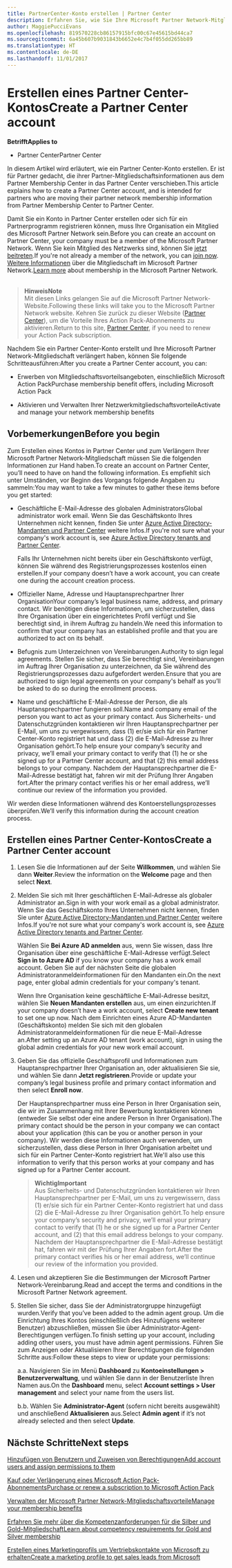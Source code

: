 ```yaml
---
title: PartnerCenter-Konto erstellen | Partner Center
description: Erfahren Sie, wie Sie Ihre Microsoft Partner Network-Mitgliedschaft, -Angebot und -Vorteile im Partner Center verwalten.
author: MaggiePucciEvans
ms.openlocfilehash: 819570228cb86157915bfc00c67e45615bd44ca7
ms.sourcegitcommit: 6a45b607b9031843b6652e4c7b4f055dd265bb89
ms.translationtype: HT
ms.contentlocale: de-DE
ms.lasthandoff: 11/01/2017
---
```

# <a name="create-a-partner-center-account"></a><span data-ttu-id="eccd3-103">Erstellen eines Partner Center-Kontos</span><span class="sxs-lookup"><span data-stu-id="eccd3-103">Create a Partner Center account</span></span>

**<span data-ttu-id="eccd3-104">Betrifft</span><span class="sxs-lookup"><span data-stu-id="eccd3-104">Applies to</span></span>**

-   <span data-ttu-id="eccd3-105">Partner Center</span><span class="sxs-lookup"><span data-stu-id="eccd3-105">Partner Center</span></span>


<span data-ttu-id="eccd3-106">In diesem Artikel wird erläutert, wie ein Partner Center-Konto erstellen. Er ist für Partner gedacht, die ihrer Partner-Mitgliedschaftsinformationen aus dem Partner Membership Center in das Partner Center verschieben.</span><span class="sxs-lookup"><span data-stu-id="eccd3-106">This article explains how to create a Partner Center account, and is intended for partners who are moving their partner network membership information from Partner Membership Center to Partner Center.</span></span> 

<span data-ttu-id="eccd3-107">Damit Sie ein Konto in Partner Center erstellen oder sich für ein Partnerprogramm registrieren können, muss Ihre Organisation ein Mitglied des Microsoft Partner Network sein.</span><span class="sxs-lookup"><span data-stu-id="eccd3-107">Before you can create an account on Partner Center, your company must be a member of the Microsoft Partner Network.</span></span> <span data-ttu-id="eccd3-108">Wenn Sie kein Mitglied des Netzwerks sind, können Sie [jetzt beitreten](https://partners.microsoft.com/PartnerProgram/simplifiedenrollment.aspx).</span><span class="sxs-lookup"><span data-stu-id="eccd3-108">If you're not already a member of the network, you can [join now](https://partners.microsoft.com/PartnerProgram/simplifiedenrollment.aspx).</span></span> <span data-ttu-id="eccd3-109">[Weitere Informationen](https://partner.microsoft.com/membership) über die Mitgliedschaft im Microsoft Partner Network.</span><span class="sxs-lookup"><span data-stu-id="eccd3-109">[Learn more](https://partner.microsoft.com/membership) about membership in the Microsoft Partner Network.</span></span>  

>**<span data-ttu-id="eccd3-110">Hinweis</span><span class="sxs-lookup"><span data-stu-id="eccd3-110">Note</span></span>**<br> <span data-ttu-id="eccd3-111">Mit diesen Links gelangen Sie auf die Microsoft Partner Network-Website.</span><span class="sxs-lookup"><span data-stu-id="eccd3-111">Following these links will take you to the Microsoft Partner Network website.</span></span> <span data-ttu-id="eccd3-112">Kehren Sie zurück zu dieser Website ([Partner Center](https://partnercenter.microsoft.com/partner/home)), um die Vorteile Ihres Action Pack-Abonnements zu aktivieren.</span><span class="sxs-lookup"><span data-stu-id="eccd3-112">Return to this site, [Partner Center](https://partnercenter.microsoft.com/partner/home), if you need to renew your Action Pack subscription.</span></span>

<span data-ttu-id="eccd3-113">Nachdem Sie ein Partner Center-Konto erstellt und Ihre Microsoft Partner Network-Mitgliedschaft verlängert haben, können Sie folgende Schritteausführen:</span><span class="sxs-lookup"><span data-stu-id="eccd3-113">After you create a Partner Center account, you can:</span></span>

-   <span data-ttu-id="eccd3-114">Erwerben von Mitgliedschaftsvorteilsangeboten, einschließlich Microsoft Action Pack</span><span class="sxs-lookup"><span data-stu-id="eccd3-114">Purchase membership benefit offers, including Microsoft Action Pack</span></span> 

-   <span data-ttu-id="eccd3-115">Aktivieren und Verwalten Ihrer Netzwerkmitgliedschaftsvorteile</span><span class="sxs-lookup"><span data-stu-id="eccd3-115">Activate and manage your network membership benefits</span></span>

## <a name="before-you-begin"></a><span data-ttu-id="eccd3-116">Vorbemerkungen</span><span class="sxs-lookup"><span data-stu-id="eccd3-116">Before you begin</span></span>

<span data-ttu-id="eccd3-117">Zum Erstellen eines Kontos in Partner Center und zum Verlängern Ihrer Microsoft Partner Network-Mitgliedschaft müssen Sie die folgenden Informationen zur Hand haben.</span><span class="sxs-lookup"><span data-stu-id="eccd3-117">To create an account on Partner Center, you’ll need to have on hand the following information.</span></span> <span data-ttu-id="eccd3-118">Es empfiehlt sich unter Umständen, vor Beginn des Vorgangs folgende Angaben zu sammeln:</span><span class="sxs-lookup"><span data-stu-id="eccd3-118">You may want to take a few minutes to gather these items before you get started:</span></span>

-   <span data-ttu-id="eccd3-119">Geschäftliche E-Mail-Adresse des globalen Administrators</span><span class="sxs-lookup"><span data-stu-id="eccd3-119">Global administrator work email.</span></span> <span data-ttu-id="eccd3-120">Wenn Sie das Geschäftskonto Ihres Unternehmen nicht kennen, finden Sie unter [Azure Active Directory-Mandanten und Partner Center](azure-active-directory-tenants-and-partner-center.md) weitere Infos.</span><span class="sxs-lookup"><span data-stu-id="eccd3-120">If you're not sure what your company's work account is, see [Azure Active Directory tenants and Partner Center](azure-active-directory-tenants-and-partner-center.md).</span></span>

    <span data-ttu-id="eccd3-121">Falls Ihr Unternehmen nicht bereits über ein Geschäftskonto verfügt, können Sie während des Registrierungsprozesses kostenlos einen erstellen.</span><span class="sxs-lookup"><span data-stu-id="eccd3-121">If your company doesn’t have a work account, you can create one during the account creation process.</span></span> 

-   <span data-ttu-id="eccd3-122">Offizieller Name, Adresse und Hauptansprechpartner Ihrer Organisation</span><span class="sxs-lookup"><span data-stu-id="eccd3-122">Your company’s legal business name, address, and primary contact.</span></span> <span data-ttu-id="eccd3-123">Wir benötigen diese Informationen, um sicherzustellen, dass Ihre Organisation über ein eingerichtetes Profil verfügt und Sie berechtigt sind, in ihrem Auftrag zu handeln.</span><span class="sxs-lookup"><span data-stu-id="eccd3-123">We need this information to confirm that your company has an established profile and that you are authorized to act on its behalf.</span></span> 

-   <span data-ttu-id="eccd3-124">Befugnis zum Unterzeichnen von Vereinbarungen.</span><span class="sxs-lookup"><span data-stu-id="eccd3-124">Authority to sign legal agreements.</span></span> <span data-ttu-id="eccd3-125">Stellen Sie sicher, dass Sie berechtigt sind, Vereinbarungen im Auftrag Ihrer Organisation zu unterzeichnen, da Sie während des Registrierungsprozesses dazu aufgefordert werden.</span><span class="sxs-lookup"><span data-stu-id="eccd3-125">Ensure that you are authorized to sign legal agreements on your company's behalf as you’ll be asked to do so during the enrollment process.</span></span>

-   <span data-ttu-id="eccd3-126">Name und geschäftliche E-Mail-Adresse der Person, die als Hauptansprechpartner fungieren soll.</span><span class="sxs-lookup"><span data-stu-id="eccd3-126">Name and company email of the person you want to act as your primary contact.</span></span> <span data-ttu-id="eccd3-127">Aus Sicherheits- und Datenschutzgründen kontaktieren wir Ihren Hauptansprechpartner per E-Mail, um uns zu vergewissern, dass (1) er/sie sich für ein Partner Center-Konto registriert hat und dass (2) die E-Mail-Adresse zu Ihrer Organisation gehört.</span><span class="sxs-lookup"><span data-stu-id="eccd3-127">To help ensure your company’s security and privacy, we’ll email your primary contact to verify that (1) he or she signed up for a Partner Center account, and that (2) this email address belongs to your company.</span></span> <span data-ttu-id="eccd3-128">Nachdem der Hauptansprechpartner die E-Mail-Adresse bestätigt hat, fahren wir mit der Prüfung Ihrer Angaben fort.</span><span class="sxs-lookup"><span data-stu-id="eccd3-128">After the primary contact verifies his or her email address, we’ll continue our review of the information you provided.</span></span>

<span data-ttu-id="eccd3-129">Wir werden diese Informationen während des Kontoerstellungsprozesses überprüfen.</span><span class="sxs-lookup"><span data-stu-id="eccd3-129">We’ll verify this information during the account creation process.</span></span> 
 
## <a name="create-a-partner-center-account"></a><span data-ttu-id="eccd3-130">Erstellen eines Partner Center-Kontos</span><span class="sxs-lookup"><span data-stu-id="eccd3-130">Create a Partner Center account</span></span>

1.  <span data-ttu-id="eccd3-131">Lesen Sie die Informationen auf der Seite **Willkommen**, und wählen Sie dann **Weiter**.</span><span class="sxs-lookup"><span data-stu-id="eccd3-131">Review the information on the **Welcome** page and then select **Next**.</span></span>

2.  <span data-ttu-id="eccd3-132">Melden Sie sich mit Ihrer geschäftlichen E-Mail-Adresse als globaler Administrator an.</span><span class="sxs-lookup"><span data-stu-id="eccd3-132">Sign in with  your work email as a global administrator.</span></span> <span data-ttu-id="eccd3-133">Wenn Sie das Geschäftskonto Ihres Unternehmen nicht kennen, finden Sie unter [Azure Active Directory-Mandanten und Partner Center](azure-active-directory-tenants-and-partner-center.md) weitere Infos.</span><span class="sxs-lookup"><span data-stu-id="eccd3-133">If you're not sure what your company's work account is, see [Azure Active Directory tenants and Partner Center](azure-active-directory-tenants-and-partner-center.md).</span></span>

    <span data-ttu-id="eccd3-134">Wählen Sie **Bei Azure AD anmelden** aus, wenn Sie wissen, dass Ihre Organisation über eine geschäftliche E-Mail-Adresse verfügt.</span><span class="sxs-lookup"><span data-stu-id="eccd3-134">Select **Sign in to Azure AD** if you know your company has a work email account.</span></span> <span data-ttu-id="eccd3-135">Geben Sie auf der nächsten Seite die globalen Administratoranmeldeinformationen für den Mandanten ein.</span><span class="sxs-lookup"><span data-stu-id="eccd3-135">On the next page, enter global admin credentials for your company's tenant.</span></span> 

    <span data-ttu-id="eccd3-136">Wenn Ihre Organisation keine geschäftliche E-Mail-Adresse besitzt, wählen Sie **Neuen Mandanten erstellen** aus, um einen einzurichten.</span><span class="sxs-lookup"><span data-stu-id="eccd3-136">If your company doesn’t have a work account, select **Create new tenant** to set one up now.</span></span> <span data-ttu-id="eccd3-137">Nach dem Einrichten eines Azure AD-Mandanten (Geschäftskonto) melden Sie sich mit den globalen Administratoranmeldeinformationen für die neue E-Mail-Adresse an.</span><span class="sxs-lookup"><span data-stu-id="eccd3-137">After setting up an Azure AD tenant (work account), sign in using the global admin credentials for your new work email account.</span></span>

3.  <span data-ttu-id="eccd3-138">Geben Sie das offizielle Geschäftsprofil und Informationen zum Hauptansprechpartner Ihrer Organisation an, oder aktualisieren Sie sie, und wählen Sie dann **Jetzt registrieren**.</span><span class="sxs-lookup"><span data-stu-id="eccd3-138">Provide or update your company’s legal business profile and primary contact information and then select **Enroll now**.</span></span> 

    <span data-ttu-id="eccd3-139">Der Hauptansprechpartner muss eine Person in Ihrer Organisation sein, die wir im Zusammenhang mit Ihrer Bewerbung kontaktieren können (entweder Sie selbst oder eine andere Person in Ihrer Organisation).</span><span class="sxs-lookup"><span data-stu-id="eccd3-139">The primary contact should be the person in your company we can contact about your application (this can be you or another person in your company).</span></span> <span data-ttu-id="eccd3-140">Wir werden diese Informationen auch verwenden, um sicherzustellen, dass diese Person in Ihrer Organisation arbeitet und sich für ein Partner Center-Konto registriert hat.</span><span class="sxs-lookup"><span data-stu-id="eccd3-140">We'll also use this information to verify that this person works at your company and has signed up for a Partner Center account.</span></span>

    >**<span data-ttu-id="eccd3-141">Wichtig</span><span class="sxs-lookup"><span data-stu-id="eccd3-141">Important</span></span>**<br> <span data-ttu-id="eccd3-142">Aus Sicherheits- und Datenschutzgründen kontaktieren wir Ihren Hauptansprechpartner per E-Mail, um uns zu vergewissern, dass (1) er/sie sich für ein Partner Center-Konto registriert hat und dass (2) die E-Mail-Adresse zu Ihrer Organisation gehört.</span><span class="sxs-lookup"><span data-stu-id="eccd3-142">To help ensure your company’s security and privacy, we’ll email your primary contact to verify that (1) he or she signed up for a Partner Center account, and (2) that this email address belongs to your company.</span></span> <span data-ttu-id="eccd3-143">Nachdem der Hauptansprechpartner die E-Mail-Adresse bestätigt hat, fahren wir mit der Prüfung Ihrer Angaben fort.</span><span class="sxs-lookup"><span data-stu-id="eccd3-143">After the primary contact verifies his or her email address, we’ll continue our review of the information you provided.</span></span>

4.  <span data-ttu-id="eccd3-144">Lesen und akzeptieren Sie die Bestimmungen der Microsoft Partner Network-Vereinbarung.</span><span class="sxs-lookup"><span data-stu-id="eccd3-144">Read and accept the terms and conditions in the Microsoft Partner Network agreement.</span></span> 

5.  <span data-ttu-id="eccd3-145">Stellen Sie sicher, dass Sie der Administratorgruppe hinzugefügt wurden.</span><span class="sxs-lookup"><span data-stu-id="eccd3-145">Verify that you’ve been added to the admin agent group.</span></span> <span data-ttu-id="eccd3-146">Um die Einrichtung Ihres Kontos (einschließlich des Hinzufügens weiterer Benutzer) abzuschließen, müssen Sie über Administrator-Agent-Berechtigungen verfügen.</span><span class="sxs-lookup"><span data-stu-id="eccd3-146">To finish setting up your account, including adding other users, you must have admin agent permissions.</span></span> <span data-ttu-id="eccd3-147">Führen Sie zum Anzeigen oder Aktualisieren Ihrer Berechtigungen die folgenden Schritte aus:</span><span class="sxs-lookup"><span data-stu-id="eccd3-147">Follow these steps to view or update your permissions:</span></span>

    <span data-ttu-id="eccd3-148">a.</span><span class="sxs-lookup"><span data-stu-id="eccd3-148">a.</span></span> <span data-ttu-id="eccd3-149">Navigieren Sie im Menü **Dashboard** zu **Kontoeinstellungen > Benutzerverwaltung**, und wählen Sie dann in der Benutzerliste Ihren Namen aus.</span><span class="sxs-lookup"><span data-stu-id="eccd3-149">On the **Dashboard** menu, select **Account settings > User management** and select your name from the users list.</span></span> 

    <span data-ttu-id="eccd3-150">b.</span><span class="sxs-lookup"><span data-stu-id="eccd3-150">b.</span></span> <span data-ttu-id="eccd3-151">Wählen Sie **Administrator-Agent** (sofern nicht bereits ausgewählt) und anschließend **Aktualisieren** aus.</span><span class="sxs-lookup"><span data-stu-id="eccd3-151">Select **Admin agent** if it’s not already selected and then select **Update**.</span></span> 

## <a name="next-steps"></a><span data-ttu-id="eccd3-152">Nächste Schritte</span><span class="sxs-lookup"><span data-stu-id="eccd3-152">Next steps</span></span>

[<span data-ttu-id="eccd3-153">Hinzufügen von Benutzern und Zuweisen von Berechtigungen</span><span class="sxs-lookup"><span data-stu-id="eccd3-153">Add account users and assign permissions to them</span></span>](create-user-accounts-and-set-permissions.md)

[<span data-ttu-id="eccd3-154">Kauf oder Verlängerung eines Microsoft Action Pack-Abonnements</span><span class="sxs-lookup"><span data-stu-id="eccd3-154">Purchase or renew a subscription to Microsoft Action Pack</span></span>](mpn-get-action-pack.md)

[<span data-ttu-id="eccd3-155">Verwalten der Microsoft Partner Network-Mitgliedschaftsvorteile</span><span class="sxs-lookup"><span data-stu-id="eccd3-155">Manage your membership benefits</span></span>](manage-your-partner-network-benefits.md)

[<span data-ttu-id="eccd3-156">Erfahren Sie mehr über die Kompetenzanforderungen für die Silber und Gold-Mitgliedschaft</span><span class="sxs-lookup"><span data-stu-id="eccd3-156">Learn about competency requirements for Gold and Silver membership</span></span>](learn-about-competencies.md)

[<span data-ttu-id="eccd3-157">Erstellen eines Marketingprofils um Vertriebskontakte von Microsoft zu erhalten</span><span class="sxs-lookup"><span data-stu-id="eccd3-157">Create a marketing profile to get sales leads from Microsoft</span></span>](create-a-marketing-profile.md)